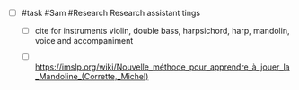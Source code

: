 - [ ] #task #Sam #Research Research assistant tings
	- [ ] cite for instruments violin, double bass, harpsichord, harp, mandolin, voice and accompaniment
	- [ ] https://imslp.org/wiki/Nouvelle_méthode_pour_apprendre_à_jouer_la_Mandoline_(Corrette,_Michel)

